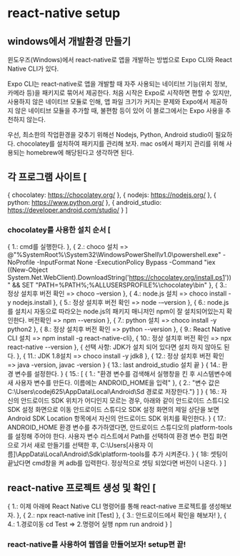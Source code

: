 # react-native setup


## windows에서 개발환경 만들기
윈도우즈(Windows)에서 react-native로 앱을 개발하는 방법으로 Expo CLI와 React Native CLI가 있다.

Expo CLI는 react-native로 앱을 개발할 때 자주 사용되는 네이티브 기능(위치 정보, 카메라 등)을 패키지로 묶어서 제공한다.
처음 시작은 Expo로 시작하면 편할 수 있지만, 사용하지 않은 네이티브 모듈로 인해,
앱 파일 크기가 커지는 문제와 Expo에서 제공하지 않은 네이티브 모듈을 추가할 때,
불편함 등이 있어 이 블로그에서는 Expo 사용을 추천하지 않는다.

우선, 최소한의 작업환경을 갖추기 위해선 Nodejs, Python, Android studio이 필요하다.
chocolatey를 설치하여 패키지를 관리해 보자.
mac os에서 패키지 관리를 위해 사용되는 homebrew에 해당된다고 생각하면 된다.

## 각 프로그램 사이트 [
  { chocolatey: https://chocolatey.org/ },
  { nodejs: https://nodejs.org/ },
  { python: https://www.python.org/ },
  { android_studio: https://developer.android.com/studio/ }
]

### chocolatey를 사용한 설치 순서 [
  { 1.: cmd를 실행한다. },
  { 2.: choco 설치 => @"%SystemRoot%\System32\WindowsPowerShell\v1.0\powershell.exe" -NoProfile -InputFormat None -ExecutionPolicy Bypass -Command "iex ((New-Object System.Net.WebClient).DownloadString('https://chocolatey.org/install.ps1'))" && SET "PATH=%PATH%;%ALLUSERSPROFILE%\chocolatey\bin" },
  { 3.: 정상 설치후 버전 확인 => choco –version },
  { 4.: node.js 설치 => choco install -y nodejs.install },
  { 5.: 정상 설치후 버전 확인 => node -–version },
  { 6.: node.js를 설치시 자동으로 따라오는 node.js의 패키지 매니저인 npm이 잘 설치되어있는지 확인한다. 버전확인 => npm --version },
  { 7.: python 설치 => choco install -y python2 },
  { 8.: 정상 설치후 버전 확인 => python --version },
  { 9.: React Native CLI 설치 => npm install -g react-native-cli},
  { 10.: 정상 설치후 버전 확인 => npx react-native --version },
  { 선택 사항: JDK가 설치 되어 있다면 설치 하지 않아도 된다. },
  { 11.: JDK 1.8설치 => choco install -y jdk8 },
  { 12.: 정상 설치후 버전 확인 => java -version, javac -version }
  { 13.: last android_studio 설치 끝 }
  { 14.: 환경 변수를 설정한다. }
  { 
    15.: [ 
          { 1.: "환경 변수를 검색해서 실행창을 킨 후 시스템변수에 새 사용자 변수를 만든다. 이름에는 ANDROID_HOME을 입력" }, 
          { 2.: "변수 값은 C:\Users\codej625\AppData\Local\Android\Sd 경로로 저장한다."}
        ]
  }
  { 
    16.: 자신의 안드로이드 SDK 위치가 어디인지 모르는 경우, 아래와 같이 안드로이드 스튜디오 SDK 설정 화면으로 이동
    안드로이드 스튜디오 SDK 설정 화면의 제일 상단을 보면 Android SDK Location 항목에서 자신의 안드로이드 SDK 위치를 확인한다.
  }
  {
    17.: ANDROID_HOME 환경 변수를 추가하였다면, 안드로이드 스튜디오의 platform-tools를 설정해 주어야 한다. 
    사용자 변수 리스트에서 Path를 선택하여 환경 변수 편집 화면으로 가서 새로 만들기를 선택한 후,
    C:\Users\[사용자 이름]\AppData\Local\Android\Sdk\platform-tools를 추가 시켜준다.
  }
  { 18: 셋팅이 끝났다면 cmd창을 켜 adb를 입력한다. 정상적으로 셋팅 되었다면 버전이 나온다. }
]

## react-native 프로젝트 생성 및 확인 [
  { 1.: 이제 아래에 React Native CLI 명령어를 통해 react-native 프로젝트를 생성해보자. },
  { 2.: npx react-native init [Test] },
  { 3.: 안드로이드에서 확인을 해보자! },
  { 4.: 1.경로이동 cd Test => 2.명령어 실행 npm run android }
]

### react-native를 사용하여 웹앱을 만들어보자! setup편 끝!